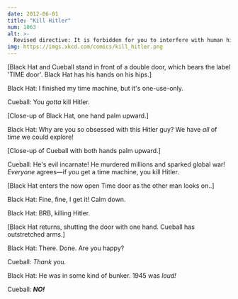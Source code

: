 ```yaml
---
date: 2012-06-01
title: "Kill Hitler"
num: 1063
alt: >-
  Revised directive: It is forbidden for you to interfere with human history until you've at least taken a class on it.
img: https://imgs.xkcd.com/comics/kill_hitler.png
---
```

[Black Hat and Cueball stand in front of a double door, which bears the label 'TIME door'. Black Hat has his hands on his hips.]

Black Hat: I finished my time machine, but it's one-use-only.

Cueball: You *gotta* kill Hitler.

[Close-up of Black Hat, one hand palm upward.]

Black Hat: Why are you so obsessed with this Hitler guy? We have *all* of *time* we could explore!

[Close-up of Cueball with both hands palm upward.]

Cueball: He's evil incarnate! He murdered millions and sparked global war! *Everyone* agrees—if you get a time machine, you kill Hitler.

[Black Hat enters the now open Time door as the other man looks on..]

Black Hat: Fine, fine, I get it! Calm down.

Black Hat: BRB, killing Hitler.

[Black Hat returns, shutting the door with one hand. Cueball has outstretched arms.]

Black Hat: There. Done. Are you happy?

Cueball: *Thank* you.

Black Hat: He was in some kind of bunker. 1945 was *loud!*

Cueball: ***NO!***